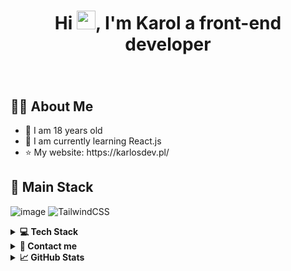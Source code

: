 <h1 align="center">Hi <img src="https://raw.githubusercontent.com/MartinHeinz/MartinHeinz/master/wave.gif" width="30px">, I'm Karol a front-end developer</h1>
<h3 align="center"></h3>

<br>

## 🙋‍♂️ About Me

<ul>
  <li> 👦 I am 18 years old</li>

  <li> 🌱 I am currently learning React.js</li>
  
  <li> ⭐ My website: https://karlosdev.pl/</li>
</ul>


## 🌱 Main Stack

![image](https://img.shields.io/badge/React-20232A?style=for-the-badge&logo=react&logoColor=61DAFB)
![TailwindCSS](https://img.shields.io/badge/tailwindcss-%2338B2AC.svg?style=for-the-badge&logo=tailwind-css&logoColor=white)

<details><summary><b>💻 Tech Stack</b></summary>
	
### Languages:
![JavaScript](https://img.shields.io/badge/javascript-%23323330.svg?style=for-the-badge&logo=javascript&logoColor=%23F7DF1E)
![HTML5](https://img.shields.io/badge/html5-%23E34F26.svg?style=for-the-badge&logo=html5&logoColor=white)
![CSS3](https://img.shields.io/badge/css3-%231572B6.svg?style=for-the-badge&logo=css3&logoColor=white)

### Cloud Providers:
![Netlify](https://img.shields.io/badge/netlify-%23000000.svg?style=for-the-badge&logo=netlify&logoColor=#00C7B7)
	
### Frameworks/Libraries:
![Gulp](https://img.shields.io/badge/GULP-%23CF4647.svg?style=for-the-badge&logo=gulp&logoColor=white)
![SASS](https://img.shields.io/badge/SASS-hotpink.svg?style=for-the-badge&logo=SASS&logoColor=white)

### Tools:
![Git](https://img.shields.io/badge/git-%23F05033.svg?style=for-the-badge&logo=git&logoColor=white)
![GitHub](https://img.shields.io/badge/github-%23121011.svg?style=for-the-badge&logo=github&logoColor=white)
![NPM](https://img.shields.io/badge/NPM-%23000000.svg?style=for-the-badge&logo=npm&logoColor=white)
![Visual Studio Code](https://img.shields.io/badge/Visual%20Studio%20Code-0078d7.svg?style=for-the-badge&logo=visual-studio-code&logoColor=white)


</details>

<details><summary><b>📧 Contact me</b></summary>
    <ul>
        <li><strong><a href="https://discord.com/users/356845550714486786">Discord: </strong> <code>Buszek#7896</code></li>
      <li><strong><a href="https://www.linkedin.com/in/karol-skwarek-259064259/"> Linkedin </a></strong></li>
    </ul>
</details>

<details> <summary> <b>📈 GitHub Stats </b> </summary>
       	
![Anurag's GitHub stats](https://github-readme-stats.vercel.app/api?username=KarlosDeveloper&show_icons=true&theme=dracula)

<img alt="Karol" src="https://github-readme-streak-stats.herokuapp.com/?user=KarlosDeveloper&theme=dracula">
	
[![Top Langs](https://github-readme-stats.vercel.app/api/top-langs/?username=KarlosDeveloper&layout=compact&theme=dracula)](https://github.com/anuraghazra/github-readme-stats)

</details>
